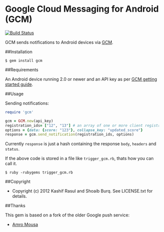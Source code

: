 # Google Cloud Messaging for Android (GCM)
[![Build Status](https://secure.travis-ci.org/shamithc/gcm.png?branch=master)](http://travis-ci.org/shamithc/gcm)

GCM sends notifications to Android devices via [GCM](http://developer.android.com/guide/google/gcm/gcm.html).

##Installation

    $ gem install gcm

##Requirements

An Android device running 2.0 or newer and an API key as per [GCM getting started guide](http://developer.android.com/guide/google/gcm/gs.html).

##Usage


Sending notifications:

```ruby
require 'gcm'

gcm = GCM.new(api_key)
registration_ids= ["12", "13"] # an array of one or more client registration IDs
options = {data: {score: "123"}, collapse_key: "updated_score"}
response = gcm.send_notification(registration_ids, options)
```

Currently `response` is just a hash containing the response `body`, `headers` and `status`.

If the above code is stored in a file like `trigger_gcm.rb`, thats how you can call it.

	$ ruby -rubygems trigger_gcm.rb

##Copyright

* Copyright (c) 2012 Kashif Rasul and Shoaib Burq. See LICENSE.txt for details.

##Thanks

This gem is based on a fork of the older Google push service:

* [Amro Mousa](https://github.com/amro/c2dm/)
